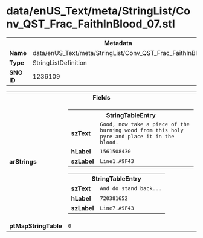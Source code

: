 <h1>data/enUS_Text/meta/StringList/Conv_QST_Frac_FaithInBlood_07.stl</h1><table><tr><th colspan="100%">Metadata</th></tr><tr><td><b>Name</b></td><td>data/enUS_Text/meta/StringList/Conv_QST_Frac_FaithInBlood_07.stl</td></tr><tr><td><b>Type</b></td><td>StringListDefinition</td></tr><tr><td><b>SNO ID</b></td><td>1236109</td></tr></table>

<table><tr><th colspan="100%">Fields</th></tr><tr><td><b>arStrings</b></td><td><table><tr><th colspan="100%">StringTableEntry</th></tr><tr><td><b>szText</b></td><td><code>Good, now take a piece of the burning wood from this holy pyre and place it in the blood.</code></td></tr><tr><td><b>hLabel</b></td><td><code>1561508430</code></td></tr><tr><td><b>szLabel</b></td><td><code>Line1.A9F43</code></td></tr></table>


<table><tr><th colspan="100%">StringTableEntry</th></tr><tr><td><b>szText</b></td><td><code>And do stand back...</code></td></tr><tr><td><b>hLabel</b></td><td><code>720381652</code></td></tr><tr><td><b>szLabel</b></td><td><code>Line7.A9F43</code></td></tr></table>


</td></tr><tr><td><b>ptMapStringTable</b></td><td><code>0</code></td></tr></table>

